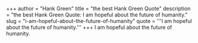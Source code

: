 +++
author = "Hank Green"
title = "the best Hank Green Quote"
description = "the best Hank Green Quote: I am hopeful about the future of humanity."
slug = "i-am-hopeful-about-the-future-of-humanity"
quote = '''I am hopeful about the future of humanity.'''
+++
I am hopeful about the future of humanity.
